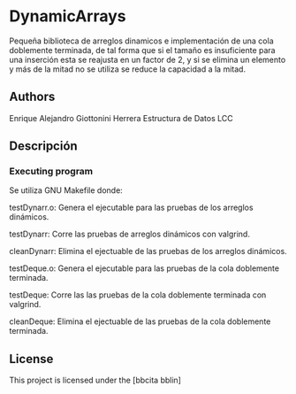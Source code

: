 # DynamicArrays

Pequeña biblioteca de arreglos dinamicos e implementación de una cola doblemente terminada, de tal forma que si el tamaño es insuficiente para una inserción esta se reajusta en un factor de 2, y si se elimina un elemento y más de la mitad no se utiliza se reduce la capacidad a la mitad.

## Authors
Enrique Alejandro Giottonini Herrera
Estructura de Datos
LCC

## Descripción

### Executing program

Se utiliza GNU Makefile donde:

testDynarr.o: Genera el ejecutable para las pruebas de los arreglos dinámicos.

testDynarr: Corre las pruebas de arreglos dinámicos con valgrind.

cleanDynarr: Elimina el ejectuable de las pruebas de los arreglos dinámicos.


testDeque.o: Genera el ejecutable para las pruebas de la cola doblemente terminada.

testDeque: Corre las las pruebas de la cola doblemente terminada con valgrind.

cleanDeque: Elimina el ejectuable de las pruebas de la cola doblemente terminada.

## License

This project is licensed under the [bbcita bblin]